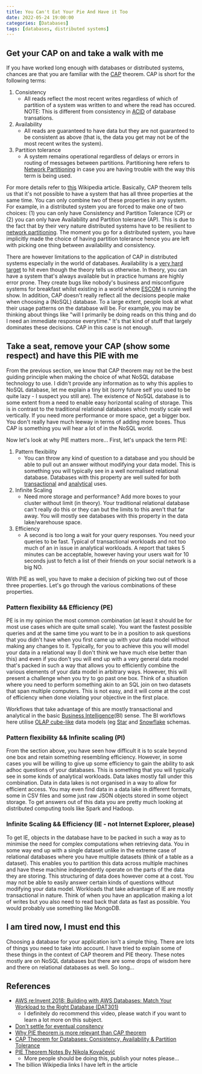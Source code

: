 ```yaml
---
title: You Can't Eat Your Pie And Have it Too
date: 2022-05-24 19:00:00
categories: [Databases]
tags: [databases, distributed systems]
---
```


## Get your CAP on and take a walk with me

If you have worked long enough with databases or distributed systems, chances are that
you are familiar with the [CAP](https://en.wikipedia.org/wiki/CAP_theorem) theorem.
CAP is short for the following terms:

1. Consistency
    - All reads reflect the most recent writes regardless of which of partition of
      a system was written to and where the read has occured. NOTE: This is different
      from consistency in [ACID](https://en.wikipedia.org/wiki/ACID) of database
      transations.
2. Availability
    - All reads are guaranteed to have data but they are not guaranteed to be consistent
      as above (that is, the data you get may not be of the most recent writes the
      system).
3. Partition tolerance
    - A system remains operational regardless of delays or errors in routing of messages
      between partitions. Partitioning here refers to
      [Network Partitioning](https://en.wikipedia.org/wiki/Network_partition) in case
      you are having trouble with the way this term is being used.

For more details refer to [this](https://en.wikipedia.org/wiki/CAP_theorem) Wikipedia
article. Basically, CAP theorem tells us that it's not possible to have a system that has
all three properties at the same time. You can only combine two of these properties in
any system. For example, in a distributed system you are forced to make one of two
choices: (1) you can only have Consistency and Partition Tolerance (CP) or (2) you can
only have Availability and Partition tolerance (AP). This is due to the fact that by
their very nature distributed systems have to be resilient to
[network partitioning](https://en.wikipedia.org/wiki/Network_partition).
The moment you go for a distributed system, you have implicitly made the choice of having
partition tolerance hence you are left with picking one thing between availability
and consistency.

There are however limitations to the application of CAP in distributed systems
especially in the world of databases. Availability is a
[very hard target](https://yokota.blog/2017/02/17/dont-settle-for-eventual-consistency/)
to hit even though the theory tells us otherwise. In theory, you can have a system
that's always available but in practice humans are highly error prone. They create bugs
like nobody's business and misconfigure systems for breakfast whilst existing in a world
where [ESCOM](http://www.escom.mw/load-shedding-updates.php) is running the show.
In addition, CAP doesn't really reflect all the decisions people make when choosing
a (NoSQL) database. To a large extent, people look at what their usage patterns on the
database will be. For example, you may be thinking about things like "will I primarily be
doing reads on this thing and do I need an immediate response everytime." It's that kind
of stuff that largely dominates these decisions. CAP in this case is not enough.

## Take a seat, remove your CAP (show some respect) and have this PIE with me

From the previous section, we know that CAP theorem may not be the best guiding principle
when making the choice of what NoSQL database technology to use. I didn't provide any
information as to why this applies to NoSQL database, let me explain a tiny bit (sorry
future self you used to be quite lazy - I suspect you still are). The existence of NoSQL
database is to some extent from a need to enable easy horizontal scaling of storage. This
is in contrast to the traditional relational databases which mostly scale well vertically.
If you need more performance or more space, get a bigger box. You don't really have much
leeway in terms of adding more boxes. Thus CAP is something you will hear a lot of in the
NoSQL world.

Now let's look at why PIE matters more... First, let's unpack the term PIE:

1. Pattern flexibility
    - You can throw any kind of question to a database and you should be able to pull
      out an answer without modifying your data model. This is something you will
      typically see in a well normalised relational database. Databases with this
      property are well suited for both
      [transactional](https://en.wikipedia.org/wiki/Online_transaction_processing) and
      [analytical](https://en.wikipedia.org/wiki/Online_analytical_processing) uses.
2. Infinite Scaling
    - Need more storage and performance? Add more boxes to your cluster without limit
      (in theory). Your traditional relational database can't really do this or they
      can but the limits to this aren't that far away. You will mostly see databases
      with this property in the data lake/warehouse space.
3. Efficiency
    - A second is too long a wait for your query responses. You need your queries to
      be fast. Typical of transactional workloads and not too much of an in issue in
      analytical workloads. A report that takes 5 minutes can be acceptable, however
      having your users wait for 10 seconds just to fetch a list of their friends on
      your social network is a big NO.

With PIE as well, you have to make a decision of picking two out of those three
properties. Let's go through the various combinations of these properties.

### Pattern flexibility && Efficiency (PE)

PE is in my opinion the most common combination (at least it should be for most use cases
which are quite small scale). You want the fastest possible queries and at the same time
you want to be in a position to ask questions that you didn't have when you first came
up with your data model without making any changes to it. Typically, for you to achieve
this you will model your data in a relational way (I don't think we have much else better
than this) and even if you don't you will end up with a very general data model that's
packed in such a way that allows you to efficiently combine the various elements of your
data model in arbitrary ways. However, this will present a challenge when you try to go
past one box. Think of a situation where you need to perform something akin to an SQL
join on two datasets that span multiple computers. This is not easy, and it will come at
the cost of efficiency when done violating your objective in the first place.

Workflows that take advantage of this are mostly transactional and analytical in the
basic [Business Intelligence](https://en.wikipedia.org/wiki/Business_intelligence)(BI)
sense. The BI workflows here utilise
[OLAP cube-like](https://en.wikipedia.org/wiki/OLAP_cube) data models (eg
[Star](https://en.wikipedia.org/wiki/Star_schema)
and [Snowflake](https://en.wikipedia.org/wiki/Snowflake_schema) schemas.

### Pattern flexibility && Infinite scaling (PI)

From the section above, you have seen how difficult it is to scale beyond one box and
retain something resembling efficiency. However, in some cases you will be willing to give
up some efficiency to gain the ability to ask adhoc questions of your databases. This is
something that you will typically see in some kinds of analytical workloads. Data lakes
mostly fall under this combination. Data in data lakes is not organised in a way to allow
for efficient access. You may even find data in a data lake in different formats, some
in CSV files and some just raw JSON objects stored in some object storage. To get answers
out of this data you are pretty much looking at distributed computing tools like Spark
and Hadoop.

### Infinite Scaling && Efficiency (IE - not Internet Explorer, please)

To get IE, objects in the database have to be packed in such a way as to minimise the
need for complex computations when retrieving data. You in some way end up with a single
dataset unlike in the extreme case of relational databases where you have multiple
datasets (think of a table as a dataset). This enables you to partition this data across
multiple machines and have these machine independently operate on the parts of the data
they are storing. This structuring of data does however come at a cost. You may not be
able to easily answer certain kinds of questions without modifying your data model.
Workloads that take advantage of IE are mostly transactional in nature. Think of when
you have an application making a lot of writes but you also need to read back that data
as fast as possible. You would probably use something like MongoDB.

## I am tired now, I must end this

Choosing a database for your application isn't a simple thing. There are lots of things
you need to take into account. I have tried to explain some of these things in the
context of CAP theorem and PIE theory. These notes mostly are on NoSQL databases but there
are some drops of wisdom here and there on relational databases as well. So long...

## References

* [AWS re:Invent 2018: Building with AWS Databases: Match Your Workload to the Right Database (DAT301)](https://www.youtube.com/watch?v=hwnNbLXN4vA&list=WL&index=2)
    - I definitely do recommend this video, please watch if you want to learn a lot more
      on this subject.
* [Don't settle for eventual consitency](https://yokota.blog/2017/02/17/dont-settle-for-eventual-consistency/)
* [Why PIE theorem is more relevant than CAP theorem](https://www.alexdebrie.com/posts/choosing-a-database-with-pie)
* [CAP Theorem for Databases: Consistency, Availability & Partition Tolerance](https://www.bmc.com/blogs/cap-theorem/)
* [PIE Theorem Notes By Nikola Kovačević](https://nk-learning-notes.netlify.app/databases/theory/pie-theorem/)
    - More people should be doing this, publish your notes please...
* The billion Wikipedia links I have left in the article

